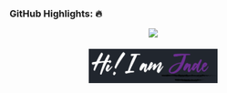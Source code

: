 
### GitHub Highlights: :fire:
<div align="center">
  <a href="https://commits.top/philippines_public.html" target="_blank">
     <img src="https://github-readme-streak-stats.herokuapp.com/?user=jade-arinal-banares&theme=buefy-dark&date_format=M%20j%5B%2C%20Y%5D" />
  </a>
</div>

<br>
<div align="center">
  <a href="https://portfolio-pvix.vercel.app/" target="_blank">
     <img src="HsdjdhclawIDU.png" width="45%"/>
  </a>
</div>
